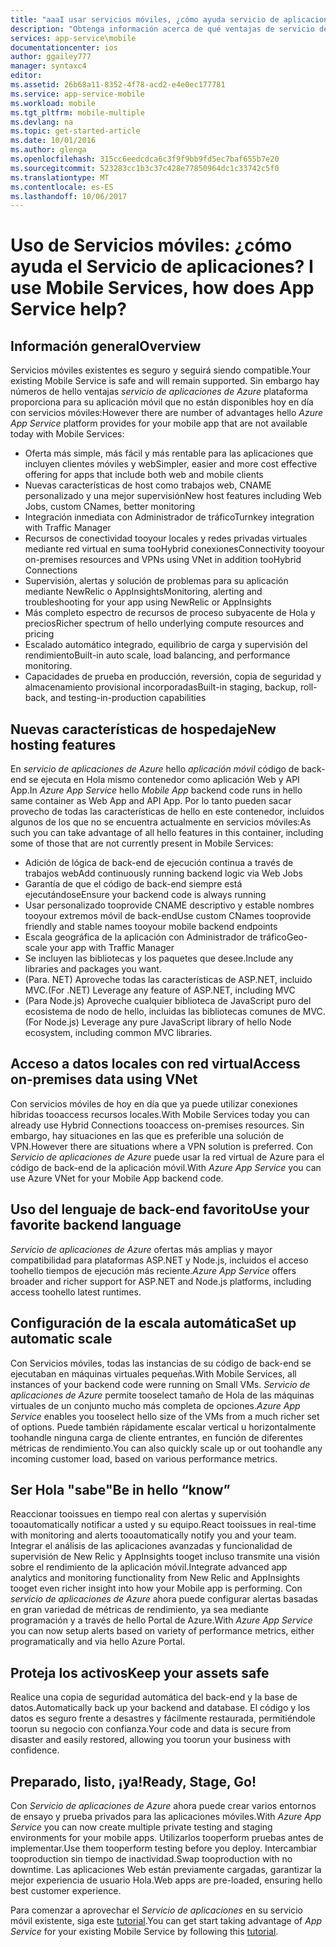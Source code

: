 ```yaml
---
title: "aaaI usar servicios móviles, ¿cómo ayuda servicio de aplicaciones?"
description: "Obtenga información acerca de qué ventajas de servicio de aplicaciones aporta tooyour proyectos de servicios móviles existentes."
services: app-service\mobile
documentationcenter: ios
author: ggailey777
manager: syntaxc4
editor: 
ms.assetid: 26b68a11-8352-4f78-acd2-e4e0ec177781
ms.service: app-service-mobile
ms.workload: mobile
ms.tgt_pltfrm: mobile-multiple
ms.devlang: na
ms.topic: get-started-article
ms.date: 10/01/2016
ms.author: glenga
ms.openlocfilehash: 315cc6eedcdca6c3f9f9bb9fd5ec7baf655b7e20
ms.sourcegitcommit: 523283cc1b3c37c428e77850964dc1c33742c5f0
ms.translationtype: MT
ms.contentlocale: es-ES
ms.lasthandoff: 10/06/2017
---
```

# <span data-ttu-id="8283e-103"><a name="getting-started"></a>Uso de Servicios móviles: ¿cómo ayuda el Servicio de aplicaciones?</span><span class="sxs-lookup"><span data-stu-id="8283e-103"><a name="getting-started"> </a>I use Mobile Services, how does App Service help?</span></span>
## <a name="overview"></a><span data-ttu-id="8283e-104">Información general</span><span class="sxs-lookup"><span data-stu-id="8283e-104">Overview</span></span>
<span data-ttu-id="8283e-105">Servicios móviles existentes es seguro y seguirá siendo compatible.</span><span class="sxs-lookup"><span data-stu-id="8283e-105">Your existing Mobile Service is safe and will remain supported.</span></span> <span data-ttu-id="8283e-106">Sin embargo hay números de hello ventajas *servicio de aplicaciones de Azure* plataforma proporciona para su aplicación móvil que no están disponibles hoy en día con servicios móviles:</span><span class="sxs-lookup"><span data-stu-id="8283e-106">However there are number of advantages hello *Azure App Service* platform provides for your mobile app that are not available today with Mobile Services:</span></span>

* <span data-ttu-id="8283e-107">Oferta más simple, más fácil y más rentable para las aplicaciones que incluyen clientes móviles y web</span><span class="sxs-lookup"><span data-stu-id="8283e-107">Simpler, easier and more cost effective offering for apps that include both web and mobile clients</span></span>
* <span data-ttu-id="8283e-108">Nuevas características de host como trabajos web, CNAME personalizado y una mejor supervisión</span><span class="sxs-lookup"><span data-stu-id="8283e-108">New host features including Web Jobs, custom CNames, better monitoring</span></span>
* <span data-ttu-id="8283e-109">Integración inmediata con Administrador de tráfico</span><span class="sxs-lookup"><span data-stu-id="8283e-109">Turnkey integration with Traffic Manager</span></span>
* <span data-ttu-id="8283e-110">Recursos de conectividad tooyour locales y redes privadas virtuales mediante red virtual en suma tooHybrid conexiones</span><span class="sxs-lookup"><span data-stu-id="8283e-110">Connectivity tooyour on-premises resources and VPNs using VNet in addition tooHybrid Connections</span></span>
* <span data-ttu-id="8283e-111">Supervisión, alertas y solución de problemas para su aplicación mediante NewRelic o AppInsights</span><span class="sxs-lookup"><span data-stu-id="8283e-111">Monitoring, alerting and  troubleshooting for your app using NewRelic or AppInsights</span></span>
* <span data-ttu-id="8283e-112">Más completo espectro de recursos de proceso subyacente de Hola y precios</span><span class="sxs-lookup"><span data-stu-id="8283e-112">Richer spectrum of hello underlying compute resources and pricing</span></span>
* <span data-ttu-id="8283e-113">Escalado automático integrado, equilibrio de carga y supervisión del rendimiento</span><span class="sxs-lookup"><span data-stu-id="8283e-113">Built-in auto scale, load balancing, and performance monitoring.</span></span>
* <span data-ttu-id="8283e-114">Capacidades de prueba en producción, reversión, copia de seguridad y almacenamiento provisional incorporadas</span><span class="sxs-lookup"><span data-stu-id="8283e-114">Built-in staging, backup, roll-back, and testing-in-production capabilities</span></span>

## <a name="new-hosting-features"></a><span data-ttu-id="8283e-115">Nuevas características de hospedaje</span><span class="sxs-lookup"><span data-stu-id="8283e-115">New hosting features</span></span>
<span data-ttu-id="8283e-116">En *servicio de aplicaciones de Azure* hello *aplicación móvil* código de back-end se ejecuta en Hola mismo contenedor como aplicación Web y API App.</span><span class="sxs-lookup"><span data-stu-id="8283e-116">In *Azure App Service* hello *Mobile App* backend code runs in hello same container as Web App and API App.</span></span> <span data-ttu-id="8283e-117">Por lo tanto pueden sacar provecho de todas las características de hello en este contenedor, incluidos algunos de los que no se encuentra actualmente en servicios móviles:</span><span class="sxs-lookup"><span data-stu-id="8283e-117">As such you can take advantage of all hello features in this container, including some of those that are not currently present in Mobile Services:</span></span>

* <span data-ttu-id="8283e-118">Adición de lógica de back-end de ejecución continua a través de trabajos web</span><span class="sxs-lookup"><span data-stu-id="8283e-118">Add continuously running backend logic via Web Jobs</span></span>
* <span data-ttu-id="8283e-119">Garantía de que el código de back-end siempre está ejecutándose</span><span class="sxs-lookup"><span data-stu-id="8283e-119">Ensure your backend code is always running</span></span>
* <span data-ttu-id="8283e-120">Usar personalizado tooprovide CNAME descriptivo y estable nombres tooyour extremos móvil de back-end</span><span class="sxs-lookup"><span data-stu-id="8283e-120">Use custom CNames tooprovide friendly and stable names tooyour mobile backend endpoints</span></span>
* <span data-ttu-id="8283e-121">Escala geográfica de la aplicación con Administrador de tráfico</span><span class="sxs-lookup"><span data-stu-id="8283e-121">Geo-scale your app with Traffic Manager</span></span>
* <span data-ttu-id="8283e-122">Se incluyen las bibliotecas y los paquetes que desee.</span><span class="sxs-lookup"><span data-stu-id="8283e-122">Include any libraries and packages you want.</span></span>
* <span data-ttu-id="8283e-123">(Para. NET) Aproveche todas las características de ASP.NET, incluido MVC.</span><span class="sxs-lookup"><span data-stu-id="8283e-123">(For .NET) Leverage any feature of ASP.NET, including MVC</span></span>
* <span data-ttu-id="8283e-124">(Para Node.js) Aproveche cualquier biblioteca de JavaScript puro del ecosistema de nodo de hello, incluidas las bibliotecas comunes de MVC.</span><span class="sxs-lookup"><span data-stu-id="8283e-124">(For Node.js) Leverage any pure JavaScript library of hello Node ecosystem, including common MVC libraries.</span></span>

## <a name="access-on-premises-data-using-vnet"></a><span data-ttu-id="8283e-125">Acceso a datos locales con red virtual</span><span class="sxs-lookup"><span data-stu-id="8283e-125">Access on-premises data using VNet</span></span>
<span data-ttu-id="8283e-126">Con servicios móviles de hoy en día que ya puede utilizar conexiones híbridas tooaccess recursos locales.</span><span class="sxs-lookup"><span data-stu-id="8283e-126">With Mobile Services today you can already use Hybrid Connections tooaccess on-premises resources.</span></span> <span data-ttu-id="8283e-127">Sin embargo, hay situaciones en las que es preferible una solución de VPN.</span><span class="sxs-lookup"><span data-stu-id="8283e-127">However there are situations where a VPN solution is preferred.</span></span> <span data-ttu-id="8283e-128">Con *Servicio de aplicaciones de Azure* puede usar la red virtual de Azure para el código de back-end de la aplicación móvil.</span><span class="sxs-lookup"><span data-stu-id="8283e-128">With *Azure App Service* you can use Azure VNet for your Mobile App backend code.</span></span>

## <a name="use-your-favorite-backend-language"></a><span data-ttu-id="8283e-129">Uso del lenguaje de back-end favorito</span><span class="sxs-lookup"><span data-stu-id="8283e-129">Use your favorite backend language</span></span>
<span data-ttu-id="8283e-130">*Servicio de aplicaciones de Azure* ofertas más amplias y mayor compatibilidad para plataformas ASP.NET y Node.js, incluidos el acceso toohello tiempos de ejecución más reciente.</span><span class="sxs-lookup"><span data-stu-id="8283e-130">*Azure App Service* offers broader and richer support for ASP.NET and Node.js platforms, including access toohello latest runtimes.</span></span>

## <a name="set-up-automatic-scale"></a><span data-ttu-id="8283e-131">Configuración de la escala automática</span><span class="sxs-lookup"><span data-stu-id="8283e-131">Set up automatic scale</span></span>
<span data-ttu-id="8283e-132">Con Servicios móviles, todas las instancias de su código de back-end se ejecutaban en máquinas virtuales pequeñas.</span><span class="sxs-lookup"><span data-stu-id="8283e-132">With Mobile Services, all instances of your backend code were running on Small VMs.</span></span> <span data-ttu-id="8283e-133">*Servicio de aplicaciones de Azure* permite tooselect tamaño de Hola de las máquinas virtuales de un conjunto mucho más completa de opciones.</span><span class="sxs-lookup"><span data-stu-id="8283e-133">*Azure App Service* enables you tooselect hello size of the VMs from a much richer set of options.</span></span> <span data-ttu-id="8283e-134">Puede también rápidamente escalar vertical u horizontalmente toohandle ninguna carga de cliente entrantes, en función de diferentes métricas de rendimiento.</span><span class="sxs-lookup"><span data-stu-id="8283e-134">You can also  quickly scale up or out toohandle any incoming customer load, based on various performance metrics.</span></span>

## <a name="be-in-hello-know"></a><span data-ttu-id="8283e-135">Ser Hola "sabe"</span><span class="sxs-lookup"><span data-stu-id="8283e-135">Be in hello “know”</span></span>
<span data-ttu-id="8283e-136">Reaccionar tooissues en tiempo real con alertas y supervisión tooautomatically notificar a usted y su equipo.</span><span class="sxs-lookup"><span data-stu-id="8283e-136">React tooissues in real-time with monitoring and alerts tooautomatically notify you and your team.</span></span> <span data-ttu-id="8283e-137">Integrar el análisis de las aplicaciones avanzadas y funcionalidad de supervisión de New Relic y AppInsights tooget incluso transmite una visión sobre el rendimiento de la aplicación móvil.</span><span class="sxs-lookup"><span data-stu-id="8283e-137">Integrate advanced app analytics and monitoring functionality from New Relic and AppInsights tooget even richer insight into how your Mobile app is performing.</span></span> <span data-ttu-id="8283e-138">Con *servicio de aplicaciones de Azure* ahora puede configurar alertas basadas en gran variedad de métricas de rendimiento, ya sea mediante programación y a través de hello Portal de Azure.</span><span class="sxs-lookup"><span data-stu-id="8283e-138">With *Azure App Service* you can now setup alerts based on variety of performance metrics, either programatically and via hello Azure Portal.</span></span>

## <a name="keep-your-assets-safe"></a><span data-ttu-id="8283e-139">Proteja los activos</span><span class="sxs-lookup"><span data-stu-id="8283e-139">Keep your assets safe</span></span>
<span data-ttu-id="8283e-140">Realice una copia de seguridad automática del back-end y la base de datos.</span><span class="sxs-lookup"><span data-stu-id="8283e-140">Automatically back up your backend and database.</span></span> <span data-ttu-id="8283e-141">El código y los datos es seguro frente a desastres y fácilmente restaurada, permitiéndole toorun su negocio con confianza.</span><span class="sxs-lookup"><span data-stu-id="8283e-141">Your code and data is secure from disaster and easily restored, allowing you toorun your business with confidence.</span></span>

## <a name="ready-stage-go"></a><span data-ttu-id="8283e-142">Preparado, listo, ¡ya!</span><span class="sxs-lookup"><span data-stu-id="8283e-142">Ready, Stage, Go!</span></span>
<span data-ttu-id="8283e-143">Con *Servicio de aplicaciones de Azure* ahora puede crear varios entornos de ensayo y prueba privados para las aplicaciones móviles.</span><span class="sxs-lookup"><span data-stu-id="8283e-143">With *Azure App Service* you can now create multiple private testing and staging environments for your mobile apps.</span></span> <span data-ttu-id="8283e-144">Utilizarlos tooperform pruebas antes de implementar.</span><span class="sxs-lookup"><span data-stu-id="8283e-144">Use them tooperform testing before you deploy.</span></span> <span data-ttu-id="8283e-145">Intercambiar tooproduction sin tiempo de inactividad.</span><span class="sxs-lookup"><span data-stu-id="8283e-145">Swap tooproduction with no downtime.</span></span> <span data-ttu-id="8283e-146">Las aplicaciones Web están previamente cargadas, garantizar la mejor experiencia de usuario Hola.</span><span class="sxs-lookup"><span data-stu-id="8283e-146">Web apps are pre-loaded, ensuring hello best customer experience.</span></span>

<span data-ttu-id="8283e-147">Para comenzar a aprovechar el *Servicio de aplicaciones* en su servicio móvil existente, siga este [tutorial](app-service-mobile-migrating-from-mobile-services.md).</span><span class="sxs-lookup"><span data-stu-id="8283e-147">You can get start taking advantage of *App Service* for your existing Mobile Service by following this [tutorial](app-service-mobile-migrating-from-mobile-services.md).</span></span>
